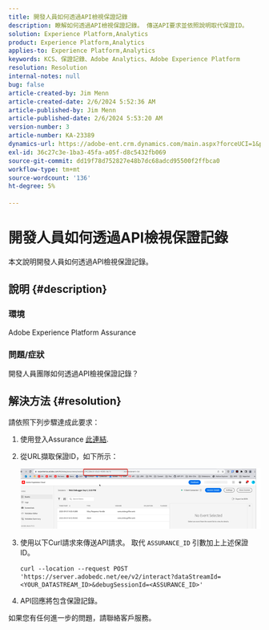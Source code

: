 ```yaml
---
title: 開發人員如何透過API檢視保證記錄
description: 瞭解如何透過API檢視保證記錄。 傳送API要求並依照說明取代保證ID。
solution: Experience Platform,Analytics
product: Experience Platform,Analytics
applies-to: Experience Platform,Analytics
keywords: KCS、保證記錄、Adobe Analytics、Adobe Experience Platform
resolution: Resolution
internal-notes: null
bug: false
article-created-by: Jim Menn
article-created-date: 2/6/2024 5:52:36 AM
article-published-by: Jim Menn
article-published-date: 2/6/2024 5:53:20 AM
version-number: 3
article-number: KA-23389
dynamics-url: https://adobe-ent.crm.dynamics.com/main.aspx?forceUCI=1&pagetype=entityrecord&etn=knowledgearticle&id=433543e7-b3c4-ee11-9079-6045bd006268
exl-id: 36c27c3e-1ba3-45fa-a05f-d8c5432fb069
source-git-commit: dd19f78d752827e48b7dc68adcd95500f2ffbca0
workflow-type: tm+mt
source-wordcount: '136'
ht-degree: 5%

---
```


# 開發人員如何透過API檢視保證記錄


本文說明開發人員如何透過API檢視保證記錄。

## 說明 {#description}


### 環境

Adobe Experience Platform Assurance

### 問題/症狀

開發人員團隊如何透過API檢視保證記錄？


## 解決方法 {#resolution}


請依照下列步驟達成此要求：

1. 使用登入Assurance [此連結](https://experience.adobe.com/assurance).
2. 從URL擷取保證ID，如下所示：

   ![](assets/41e62e4b-3ba0-ee11-be37-6045bd006239.png)
3. 使用以下Curl請求來傳送API請求。 取代 `ASSURANCE_ID` 引數加上上述保證ID。<br>


   ```
   curl --location --request POST 'https://server.adobedc.net/ee/v2/interact?dataStreamId= <YOUR_DATASTREAM_ID>&debugSessionId=<ASSURANCE_ID>'
   ```


4. API回應將包含保證記錄。


如果您有任何進一步的問題，請聯絡客戶服務。
